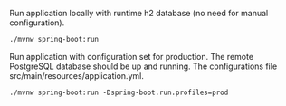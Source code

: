 Run application locally with runtime h2 database 
(no need for manual configuration).
```bash
./mvnw spring-boot:run 
 ```
 
 Run application with configuration set for production. 
 The remote PostgreSQL database should be up and running.
 The configurations file src/main/resources/application.yml.
 ```
./mvnw spring-boot:run -Dspring-boot.run.profiles=prod
``` 